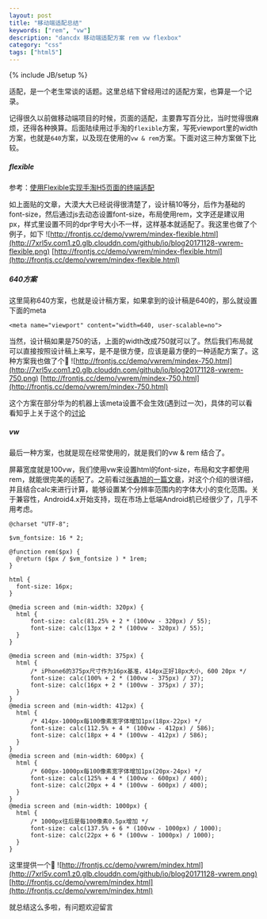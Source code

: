 ```yaml
---
layout: post
title: "移动端适配总结"
keywords: ["rem", "vw"]
description: "dancdx 移动端适配方案 rem vw flexbox"
category: "css"
tags: ["html5"]
---
```

{% include JB/setup %}

适配，是一个老生常谈的话题。这里总结下曾经用过的适配方案，也算是一个记录。

记得很久以前做移动端项目的时候，页面的适配，主要靠写百分比，当时觉得很麻烦，还得各种换算。后面陆续用过手淘的`flexible`方案，写死viewport里的width方案，也就是`640`方案，以及现在使用的`vw & rem`方案。下面对这三种方案做下比较。

##### flexible
参考：[使用Flexible实现手淘H5页面的终端适配](https://www.w3cplus.com/mobile/lib-flexible-for-html5-layout.html)

如上面贴的文章，大漠大大已经说得很清楚了，设计稿10等分，后作为基础的font-size，然后通过js去动态设置font-size，布局使用rem，文字还是建议用px，样式里设置不同的dpr字号大小不一样，这样基本就适配了。我这里也做了个例子，如下
![http://frontjs.cc/demo/vwrem/mindex-flexible.html](http://7xrl5v.com1.z0.glb.clouddn.com/github/io/blog20171128-vwrem-flexible.png)
[http://frontjs.cc/demo/vwrem/mindex-flexible.html](http://frontjs.cc/demo/vwrem/mindex-flexible.html)

##### 640方案
这里简称640方案，也就是设计稿方案，如果拿到的设计稿是640的，那么就设置下面的meta
```
<meta name="viewport" content="width=640, user-scalable=no">
```
当然，设计稿如果是750的话，上面的width改成750就可以了。然后我们布局就可以直接按照设计稿上来写，是不是很方便，应该是最方便的一种适配方案了。这种方案我也做了个🌰
![http://frontjs.cc/demo/vwrem/mindex-750.html](http://7xrl5v.com1.z0.glb.clouddn.com/github/io/blog20171128-vwrem-750.png)
[http://frontjs.cc/demo/vwrem/mindex-750.html](http://frontjs.cc/demo/vwrem/mindex-750.html)

这个方案在部分华为的机器上该meta设置不会生效(遇到过一次)，具体的可以看看知乎上关于这个的[讨论](https://www.zhihu.com/question/32090605)

##### vw
最后一种方案，也就是现在经常使用的，就是我们的vw & rem 结合了。

屏幕宽度就是100vw，我们使用vw来设置html的font-size，布局和文字都使用rem，就能很完美的适配了。之前看过[张鑫旭的一篇文章](http://www.zhangxinxu.com/wordpress/2016/08/vw-viewport-responsive-layout-typography/)，对这个介绍的很详细，并且结合calc来进行计算，能够设置某个分辨率范围内的字体大小的变化范围。关于兼容性，Android4.x开始支持，现在市场上低端Android机已经很少了，几乎不用考虑。
```
@charset "UTF-8";

$vm_fontsize: 16 * 2;

@function rem($px) {
  @return ($px / $vm_fontsize ) * 1rem;
}

html {
  font-size: 16px;
}

@media screen and (min-width: 320px) {
  html {
      font-size: calc(81.25% + 2 * (100vw - 320px) / 55);
      font-size: calc(13px + 2 * (100vw - 320px) / 55);
  }
}

@media screen and (min-width: 375px) {
  html {
      /* iPhone6的375px尺寸作为16px基准，414px正好18px大小, 600 20px */
      font-size: calc(100% + 2 * (100vw - 375px) / 37);
      font-size: calc(16px + 2 * (100vw - 375px) / 37);
  }
}
@media screen and (min-width: 412px) {
  html {
      /* 414px-1000px每100像素宽字体增加1px(18px-22px) */
      font-size: calc(112.5% + 4 * (100vw - 412px) / 586);
      font-size: calc(18px + 4 * (100vw - 412px) / 586);
  }
}
@media screen and (min-width: 600px) {
  html {
      /* 600px-1000px每100像素宽字体增加1px(20px-24px) */
      font-size: calc(125% + 4 * (100vw - 600px) / 400);
      font-size: calc(20px + 4 * (100vw - 600px) / 400);
  }
}
@media screen and (min-width: 1000px) {
  html {
      /* 1000px往后是每100像素0.5px增加 */
      font-size: calc(137.5% + 6 * (100vw - 1000px) / 1000);
      font-size: calc(22px + 6 * (100vw - 1000px) / 1000);
  }
}
```
这里提供一个🌰
![http://frontjs.cc/demo/vwrem/mindex.html](http://7xrl5v.com1.z0.glb.clouddn.com/github/io/blog20171128-vwrem.png)
[http://frontjs.cc/demo/vwrem/mindex.html](http://frontjs.cc/demo/vwrem/mindex.html)

就总结这么多啦，有问题欢迎留言 




